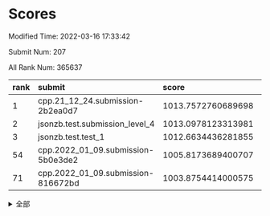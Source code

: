 # Scores

Modified Time: 2022-03-16 17:33:42

Submit Num: 207

All Rank Num: 365637

| rank |               submit               |       score        |       sigma        | pk_num |
| :--- | :--------------------------------- | :----------------- | :----------------- | :----- |
| 1    | cpp.21_12_24.submission-2b2ea0d7   | 1013.7572760689698 | 0.7942690972286267 | 7061   |
| 2    | jsonzb.test.submission_level_4     | 1013.0978123313981 | 0.7814917006543232 | 7066   |
| 3    | jsonzb.test.test_1                 | 1012.6634436281855 | 0.8116365454057256 | 7063   |
| 54   | cpp.2022_01_09.submission-5b0e3de2 | 1005.8173689400707 | 0.742431223165531  | 7062   |
| 71   | cpp.2022_01_09.submission-816672bd | 1003.8754414000575 | 0.7141693492624936 | 7062   |


<details>
<summary>全部</summary>

| rank |                 submit                 |       score        |       sigma        | pk_num |
| :--- | :------------------------------------- | :----------------- | :----------------- | :----- |
| 1    | cpp.21_12_24.submission-2b2ea0d7       | 1013.7572760689698 | 0.7942690972286267 | 7061   |
| 2    | jsonzb.test.submission_level_4         | 1013.0978123313981 | 0.7814917006543232 | 7066   |
| 3    | jsonzb.test.test_1                     | 1012.6634436281855 | 0.8116365454057256 | 7063   |
| 4    | gobigger.level_3.submission_level_3_12 | 1012.0721763909813 | 0.7821447109622949 | 7061   |
| 5    | gobigger.level_3.submission_level_3_20 | 1011.5880747346243 | 0.767861378162272  | 7068   |
| 6    | gobigger.level_3.submission_level_3_9  | 1011.5014414376272 | 0.7879366894724988 | 7069   |
| 7    | gobigger.level_3.submission_level_3_47 | 1011.4618018569269 | 0.7967810045856805 | 7068   |
| 8    | gobigger.level_3.submission_level_3_42 | 1011.4107030115057 | 0.760078894394466  | 7069   |
| 9    | gobigger.level_3.submission_level_3_24 | 1011.2403910174189 | 0.7649057756715413 | 7064   |
| 10   | gobigger.level_3.submission_level_3_6  | 1011.1090574865098 | 0.7866334793517695 | 7065   |
| 11   | gobigger.level_3.submission_level_3_26 | 1011.0772416988358 | 0.7700878037429351 | 7069   |
| 12   | gobigger.level_3.submission_level_3_39 | 1011.0466182296856 | 0.7596724328943509 | 7071   |
| 13   | gobigger.level_3.submission_level_3_10 | 1010.9223746743764 | 0.7970143710983736 | 7066   |
| 14   | gobigger.level_3.submission_level_3_19 | 1010.8450174059677 | 0.7747965769094098 | 7069   |
| 15   | gobigger.level_3.submission_level_3_44 | 1010.7202478932691 | 0.7568635662796293 | 7072   |
| 16   | gobigger.level_3.submission_level_3_35 | 1010.716599635513  | 0.7717915897048346 | 7063   |
| 17   | gobigger.level_3.submission_level_3_3  | 1010.7070218085181 | 0.7721031068419022 | 7062   |
| 18   | gobigger.level_3.submission_level_3_5  | 1010.6150207957218 | 0.7657715086059451 | 7060   |
| 19   | gobigger.level_3.submission_level_3_23 | 1010.3811286517146 | 0.73813311812031   | 7068   |
| 20   | gobigger.level_3.submission_level_3_4  | 1010.3714043561188 | 0.7492798279154727 | 7068   |
| 21   | gobigger.level_3.submission_level_3_33 | 1010.3047719098795 | 0.7629548617699748 | 7071   |
| 22   | gobigger.level_3.submission_level_3_31 | 1010.2171210142575 | 0.7643167674876814 | 7068   |
| 23   | gobigger.level_3.submission_level_3_8  | 1010.2166772722437 | 0.7413516926997988 | 7068   |
| 24   | gobigger.level_3.submission_level_3_16 | 1010.2159133479537 | 0.7735273534799314 | 7065   |
| 25   | gobigger.level_3.submission_level_3_27 | 1010.1821314937839 | 0.7481410549507909 | 7063   |
| 26   | gobigger.level_3.submission_level_3_25 | 1010.1807942225512 | 0.7530951924725438 | 7062   |
| 27   | gobigger.level_3.submission_level_3_28 | 1010.1593248657138 | 0.743240400605406  | 7072   |
| 28   | gobigger.level_3.submission_level_3_11 | 1010.1121254287439 | 0.7596341028708758 | 7067   |
| 29   | gobigger.level_3.submission_level_3_17 | 1010.0700345231588 | 0.761338438984453  | 7065   |
| 30   | gobigger.level_3.submission_level_3_48 | 1010.0544755108998 | 0.7759297202213706 | 7064   |
| 31   | gobigger.level_3.submission_level_3_29 | 1009.9754836268153 | 0.7711230983055655 | 7061   |
| 32   | gobigger.level_3.submission_level_3_37 | 1009.9537365949329 | 0.7461491030227126 | 7064   |
| 33   | gobigger.level_3.submission_level_3_7  | 1009.8896935545943 | 0.7646984284884463 | 7067   |
| 34   | gobigger.level_3.submission_level_3_15 | 1009.8109642434961 | 0.7788394588011109 | 7067   |
| 35   | gobigger.level_3.submission_level_3_13 | 1009.751611942483  | 0.7618530773458009 | 7070   |
| 36   | gobigger.level_3.submission_level_3_45 | 1009.7267039622869 | 0.7501771705127188 | 7065   |
| 37   | gobigger.level_3.submission_level_3_2  | 1009.7216922516672 | 0.7470405479091179 | 7067   |
| 38   | gobigger.level_3.submission_level_3_22 | 1009.6988270429432 | 0.7486564141384141 | 7060   |
| 39   | gobigger.level_3.submission_level_3_36 | 1009.6684369640329 | 0.7648679645481566 | 7067   |
| 40   | gobigger.level_3.submission_level_3_38 | 1009.666883015173  | 0.7625143674941883 | 7068   |
| 41   | gobigger.level_3.submission_level_3_21 | 1009.5602813357532 | 0.7411240784442433 | 7066   |
| 42   | gobigger.level_3.submission_level_3_14 | 1009.5065673248768 | 0.7459567464181723 | 7066   |
| 43   | gobigger.level_3.submission_level_3_18 | 1009.3879081849617 | 0.7511308448965969 | 7067   |
| 44   | gobigger.level_3.submission_level_3_46 | 1009.3770528162031 | 0.7346957751011588 | 7069   |
| 45   | gobigger.level_3.submission_level_3_34 | 1009.3277828478176 | 0.7451072341318993 | 7066   |
| 46   | gobigger.level_3.submission_level_3_1  | 1009.2847499988637 | 0.7441511249661877 | 7067   |
| 47   | gobigger.level_3.submission_level_3_30 | 1009.1896240921667 | 0.7610675279393716 | 7069   |
| 48   | gobigger.level_3.submission_level_3_41 | 1009.0865295426222 | 0.7466628622234062 | 7069   |
| 49   | gobigger.level_3.submission_level_3_32 | 1008.7343918970306 | 0.74469432626087   | 7064   |
| 50   | gobigger.level_3.submission_level_3_49 | 1008.6989179550792 | 0.7388038983252133 | 7063   |
| 51   | gobigger.level_3.submission_level_3_40 | 1008.4655667733459 | 0.7419618970980326 | 7064   |
| 52   | gobigger.level_3.submission_level_3_0  | 1008.3212482787882 | 0.73670172287045   | 7065   |
| 53   | gobigger.level_3.submission_level_3_43 | 1008.0552846742252 | 0.7430164838949411 | 7067   |
| 54   | cpp.2022_01_09.submission-5b0e3de2     | 1005.8173689400707 | 0.742431223165531  | 7062   |
| 55   | gobigger.level_1.submission_level_1_42 | 1004.8159616859145 | 0.7098694283802042 | 7065   |
| 56   | gobigger.level_1.submission_level_1_18 | 1004.8116174089043 | 0.7260044166076947 | 7069   |
| 57   | gobigger.level_1.submission_level_1_24 | 1004.7954800955544 | 0.7243525439795269 | 7072   |
| 58   | gobigger.level_1.submission_level_1_28 | 1004.7719331855027 | 0.723805206685214  | 7066   |
| 59   | gobigger.level_1.submission_level_1_12 | 1004.5027400017773 | 0.7191689014496118 | 7070   |
| 60   | gobigger.level_1.submission_level_1_1  | 1004.356483583287  | 0.7171473128591157 | 7062   |
| 61   | gobigger.level_1.submission_level_1_47 | 1004.3337875367614 | 0.7222719903717796 | 7066   |
| 62   | gobigger.level_1.submission_level_1_8  | 1004.2481990752027 | 0.7265119842110005 | 7066   |
| 63   | gobigger.level_1.submission_level_1_6  | 1004.0616250223087 | 0.7134629128421497 | 7064   |
| 64   | gobigger.level_1.submission_level_1_29 | 1004.0223933795168 | 0.7259108771881183 | 7063   |
| 65   | gobigger.level_1.submission_level_1_23 | 1004.0155680914249 | 0.7210098271709908 | 7060   |
| 66   | gobigger.level_1.submission_level_1_3  | 1004.0025043036936 | 0.7321853627163469 | 7067   |
| 67   | gobigger.level_1.submission_level_1_45 | 1003.9519305801822 | 0.7088956824909035 | 7065   |
| 68   | gobigger.level_1.submission_level_1_43 | 1003.9080300918307 | 0.7187103313286104 | 7064   |
| 69   | gobigger.level_1.submission_level_1_39 | 1003.8906161752508 | 0.7142031963772998 | 7065   |
| 70   | gobigger.level_1.submission_level_1_5  | 1003.8816158497124 | 0.7216222281015188 | 7063   |
| 71   | cpp.2022_01_09.submission-816672bd     | 1003.8754414000575 | 0.7141693492624936 | 7062   |
| 72   | gobigger.level_1.submission_level_1_38 | 1003.85694839249   | 0.7280249220734782 | 7064   |
| 73   | gobigger.level_1.submission_level_1_10 | 1003.8447938240237 | 0.728153779764455  | 7064   |
| 74   | gobigger.level_1.submission_level_1_46 | 1003.8074907366882 | 0.7271820590914159 | 7068   |
| 75   | gobigger.level_1.submission_level_1_19 | 1003.7976590815628 | 0.735734232605328  | 7066   |
| 76   | gobigger.level_1.submission_level_1_14 | 1003.7905644400269 | 0.7176731212211853 | 7066   |
| 77   | gobigger.level_1.submission_level_1_44 | 1003.7598555000458 | 0.7252280022349425 | 7072   |
| 78   | gobigger.level_1.submission_level_1_11 | 1003.7340104331189 | 0.7240246297062609 | 7065   |
| 79   | gobigger.level_1.submission_level_1_21 | 1003.6672464626694 | 0.7211460000337493 | 7063   |
| 80   | gobigger.level_1.submission_level_1_37 | 1003.5777029004842 | 0.7118746935804658 | 7067   |
| 81   | gobigger.level_1.submission_level_1_27 | 1003.5393513358133 | 0.7240937105427658 | 7063   |
| 82   | gobigger.level_1.submission_level_1_16 | 1003.5187726450503 | 0.716747424823759  | 7064   |
| 83   | gobigger.level_1.submission_level_1_49 | 1003.5053732955006 | 0.7222418345388206 | 7061   |
| 84   | gobigger.level_1.submission_level_1_41 | 1003.4740275091101 | 0.71270139178872   | 7067   |
| 85   | gobigger.level_1.submission_level_1_34 | 1003.3069745651796 | 0.7115077800413986 | 7071   |
| 86   | gobigger.level_1.submission_level_1_7  | 1003.2602850128177 | 0.7150438428823642 | 7061   |
| 87   | gobigger.level_1.submission_level_1_2  | 1003.2443222291075 | 0.7252039354302866 | 7062   |
| 88   | gobigger.level_1.submission_level_1_31 | 1003.1680886715732 | 0.7253485120575996 | 7061   |
| 89   | gobigger.level_1.submission_level_1_48 | 1003.1590171025815 | 0.7197272368278653 | 7071   |
| 90   | gobigger.level_1.submission_level_1_22 | 1003.0971038479806 | 0.7143243812535336 | 7067   |
| 91   | gobigger.level_1.submission_level_1_15 | 1003.0213197471174 | 0.7182993767757907 | 7065   |
| 92   | gobigger.level_1.submission_level_1_36 | 1002.893453970292  | 0.7178023825747031 | 7069   |
| 93   | gobigger.level_1.submission_level_1_26 | 1002.8862413250373 | 0.7170309842787854 | 7066   |
| 94   | gobigger.level_1.submission_level_1_13 | 1002.8582596686613 | 0.7162984151495896 | 7060   |
| 95   | gobigger.level_1.submission_level_1_40 | 1002.8487349778972 | 0.7135264734712368 | 7062   |
| 96   | gobigger.level_1.submission_level_1_32 | 1002.5979935576496 | 0.7186136014688717 | 7069   |
| 97   | gobigger.level_1.submission_level_1_9  | 1002.4662611548879 | 0.7136479290568474 | 7066   |
| 98   | gobigger.level_1.submission_level_1_30 | 1002.4338513451952 | 0.7183646328325953 | 7067   |
| 99   | gobigger.level_1.submission_level_1_17 | 1002.3299958223579 | 0.7170185031719037 | 7070   |
| 100  | gobigger.level_1.submission_level_1_35 | 1002.2150063724083 | 0.7161547486247622 | 7065   |
| 101  | gobigger.level_1.submission_level_1_4  | 1002.1957875221957 | 0.7033099686239175 | 7059   |
| 102  | gobigger.level_1.submission_level_1_25 | 1002.1842149902492 | 0.7280196314241881 | 7064   |
| 103  | gobigger.level_1.submission_level_1_20 | 1002.0662823636607 | 0.716573266890116  | 7066   |
| 104  | gobigger.level_1.submission_level_1_0  | 1001.8987749303017 | 0.703961164467003  | 7069   |
| 105  | gobigger.level_1.submission_level_1_33 | 1001.5304508521918 | 0.7236578337363031 | 7065   |
| 106  | gobigger.random.submission_random_48   | 997.2988622556203  | 0.7188793119145298 | 7066   |
| 107  | gobigger.random.submission_random_45   | 997.1771882682027  | 0.7206891368001768 | 7064   |
| 108  | gobigger.random.submission_random_8    | 997.076572339942   | 0.7110528051352509 | 7062   |
| 109  | gobigger.random.submission_random_17   | 997.0372829768679  | 0.7120801656467024 | 7059   |
| 110  | gobigger.random.submission_random_22   | 996.9355377137749  | 0.6927182372545501 | 7070   |
| 111  | gobigger.random.submission_random_28   | 996.8794266284449  | 0.7079025793029023 | 7060   |
| 112  | gobigger.random.submission_random_36   | 996.8004738160452  | 0.716356630287425  | 7064   |
| 113  | gobigger.random.submission_random_14   | 996.7765794260456  | 0.7051113770053172 | 7066   |
| 114  | gobigger.random.submission_random_47   | 996.6640963368048  | 0.7007735650413331 | 7066   |
| 115  | gobigger.random.submission_random_19   | 996.5893632535731  | 0.7098238477836122 | 7070   |
| 116  | gobigger.random.submission_random_37   | 996.50690629564    | 0.706196657659648  | 7063   |
| 117  | gobigger.random.submission_random_10   | 996.4669384005208  | 0.7128850454992273 | 7069   |
| 118  | gobigger.random.submission_random_24   | 996.4622402701459  | 0.7274186487916299 | 7064   |
| 119  | gobigger.random.submission_random_41   | 996.4461685168544  | 0.7212505430233807 | 7068   |
| 120  | gobigger.random.submission_random_34   | 996.371237570097   | 0.7089122197523731 | 7060   |
| 121  | gobigger.random.submission_random_31   | 996.363954080213   | 0.7135378474283155 | 7067   |
| 122  | gobigger.random.submission_random_49   | 996.3238173308195  | 0.7159157696918812 | 7067   |
| 123  | gobigger.random.submission_random_30   | 996.2807110354894  | 0.7062591976467731 | 7065   |
| 124  | gobigger.random.submission_random_43   | 996.2322577227333  | 0.7259392647811895 | 7062   |
| 125  | gobigger.random.submission_random_20   | 996.179479740002   | 0.7144019235535186 | 7059   |
| 126  | gobigger.random.submission_random_21   | 996.128050049868   | 0.7209320327769504 | 7066   |
| 127  | gobigger.random.submission_random_42   | 996.0892903447674  | 0.7186664316146241 | 7064   |
| 128  | gobigger.random.submission_random_16   | 995.9284200885164  | 0.7063806109782592 | 7067   |
| 129  | gobigger.random.submission_random_35   | 995.9168838636583  | 0.711709763957101  | 7061   |
| 130  | gobigger.random.submission_random_18   | 995.8600314093903  | 0.7109718642727247 | 7067   |
| 131  | gobigger.random.submission_random_6    | 995.7933705953074  | 0.7178748844206758 | 7070   |
| 132  | gobigger.random.submission_random_25   | 995.7534331582564  | 0.7111235954061871 | 7068   |
| 133  | gobigger.random.submission_random_13   | 995.6710572015273  | 0.7126884981761934 | 7062   |
| 134  | gobigger.random.submission_random_38   | 995.6254908204941  | 0.7393656317706441 | 7067   |
| 135  | gobigger.random.submission_random_4    | 995.6182612712746  | 0.7136768906725385 | 7068   |
| 136  | gobigger.random.submission_random_44   | 995.5993468513313  | 0.7133980507824831 | 7069   |
| 137  | gobigger.random.submission_random_46   | 995.5763036828482  | 0.7038136056768243 | 7065   |
| 138  | gobigger.random.submission_random_33   | 995.5631665509642  | 0.712069385840808  | 7064   |
| 139  | gobigger.random.submission_random_12   | 995.5155968264945  | 0.7288140573732963 | 7061   |
| 140  | gobigger.random.submission_random_23   | 995.4278011459221  | 0.716738033378781  | 7065   |
| 141  | gobigger.random.submission_random_27   | 995.4244872422375  | 0.7012672967562357 | 7067   |
| 142  | gobigger.random.submission_random_26   | 995.374245616951   | 0.7092097200749993 | 7067   |
| 143  | gobigger.random.submission_random_0    | 995.3462432693814  | 0.7188639485393861 | 7065   |
| 144  | gobigger.random.submission_random_39   | 995.3381456828411  | 0.7034833128433113 | 7068   |
| 145  | gobigger.random.submission_random_29   | 995.3186510927529  | 0.7264448101532314 | 7061   |
| 146  | gobigger.random.submission_random_32   | 995.2934140915081  | 0.7304527067667327 | 7060   |
| 147  | gobigger.random.submission_random_2    | 995.227710455821   | 0.7066003748279667 | 7072   |
| 148  | gobigger.random.submission_random_15   | 995.1528267528298  | 0.7306237965439341 | 7067   |
| 149  | gobigger.random.submission_random_40   | 995.1501959685583  | 0.7154151159333065 | 7066   |
| 150  | gobigger.random.submission_random_5    | 994.8273829594048  | 0.7185661353141554 | 7062   |
| 151  | gobigger.random.submission_random_3    | 994.7443920181313  | 0.7097372841850518 | 7063   |
| 152  | gobigger.random.submission_random_11   | 994.6368260603275  | 0.7092902428560487 | 7063   |
| 153  | gobigger.random.submission_random_1    | 994.5265080650311  | 0.717576391988366  | 7063   |
| 154  | gobigger.level_2.submission_level_2_40 | 994.1065702363691  | 0.7236587688117369 | 7064   |
| 155  | gobigger.random.submission_random_7    | 994.0007256365242  | 0.7326754133188856 | 7060   |
| 156  | gobigger.level_2.submission_level_2_35 | 993.8164289004665  | 0.7437650374240359 | 7063   |
| 157  | gobigger.random.submission_random_9    | 993.7057984958856  | 0.7305768678518622 | 7075   |
| 158  | gobigger.level_2.submission_level_2_33 | 993.599891846918   | 0.7486297655519792 | 7067   |
| 159  | gobigger.level_2.submission_level_2_30 | 993.4490382024823  | 0.750858913799903  | 7069   |
| 160  | gobigger.level_2.submission_level_2_29 | 993.446274529034   | 0.7301928174765716 | 7065   |
| 161  | gobigger.level_2.submission_level_2_9  | 993.2957218973314  | 0.7373649275800281 | 7063   |
| 162  | gobigger.level_2.submission_level_2_24 | 993.1435464852098  | 0.7397343495967023 | 7064   |
| 163  | gobigger.level_2.submission_level_2_48 | 993.1232757186222  | 0.747931564885587  | 7066   |
| 164  | gobigger.level_2.submission_level_2_20 | 993.0982427626053  | 0.7319501220601459 | 7067   |
| 165  | gobigger.level_2.submission_level_2_14 | 993.0920772268314  | 0.7420340861588666 | 7067   |
| 166  | gobigger.level_2.submission_level_2_12 | 993.015558171707   | 0.7530211974878299 | 7064   |
| 167  | gobigger.level_2.submission_level_2_49 | 992.9908234406824  | 0.7388473564962672 | 7064   |
| 168  | gobigger.level_2.submission_level_2_19 | 992.8840416390522  | 0.7403192797198161 | 7071   |
| 169  | gobigger.level_2.submission_level_2_44 | 992.7719196634564  | 0.7363533738312404 | 7063   |
| 170  | gobigger.level_2.submission_level_2_3  | 992.7001988509264  | 0.7490905038319964 | 7071   |
| 171  | gobigger.level_2.submission_level_2_45 | 992.5645334817576  | 0.7345336255419013 | 7065   |
| 172  | gobigger.level_2.submission_level_2_6  | 992.558747425113   | 0.7362495517392283 | 7064   |
| 173  | gobigger.level_2.submission_level_2_11 | 992.4744932366933  | 0.7414471641047554 | 7061   |
| 174  | gobigger.level_2.submission_level_2_41 | 992.3042210312693  | 0.7489135978497761 | 7062   |
| 175  | gobigger.level_2.submission_level_2_37 | 992.2490291253985  | 0.7503748222378642 | 7069   |
| 176  | gobigger.level_2.submission_level_2_4  | 992.2353246098688  | 0.7474223486456792 | 7063   |
| 177  | gobigger.level_2.submission_level_2_13 | 992.1300274540248  | 0.7381046528014119 | 7061   |
| 178  | gobigger.level_2.submission_level_2_10 | 991.9539506521414  | 0.7511209825285291 | 7072   |
| 179  | gobigger.level_2.submission_level_2_7  | 991.9138082987201  | 0.7628288588049975 | 7069   |
| 180  | gobigger.level_2.submission_level_2_31 | 991.9054817721606  | 0.7451545567565426 | 7066   |
| 181  | gobigger.level_2.submission_level_2_23 | 991.7776109586706  | 0.7426341976073728 | 7066   |
| 182  | gobigger.level_2.submission_level_2_16 | 991.7605295087365  | 0.7515801776292904 | 7068   |
| 183  | gobigger.level_2.submission_level_2_17 | 991.7548536678966  | 0.7379559771871824 | 7060   |
| 184  | gobigger.level_2.submission_level_2_32 | 991.681097025141   | 0.7556598414187603 | 7067   |
| 185  | gobigger.level_2.submission_level_2_27 | 991.6289593591691  | 0.7365281198464365 | 7065   |
| 186  | gobigger.level_2.submission_level_2_36 | 991.6236641152552  | 0.7457601939431758 | 7065   |
| 187  | gobigger.level_2.submission_level_2_25 | 991.6050401632785  | 0.7481244385339426 | 7062   |
| 188  | gobigger.level_2.submission_level_2_38 | 991.593329413022   | 0.7507166033303792 | 7067   |
| 189  | gobigger.level_2.submission_level_2_8  | 991.5603417101395  | 0.7471219881396024 | 7062   |
| 190  | gobigger.level_2.submission_level_2_5  | 991.5373946152653  | 0.7540462412444177 | 7064   |
| 191  | gobigger.level_2.submission_level_2_39 | 991.3755031011191  | 0.7639440359728784 | 7063   |
| 192  | gobigger.level_2.submission_level_2_0  | 991.2873140159473  | 0.7545112458429206 | 7062   |
| 193  | gobigger.level_2.submission_level_2_2  | 991.2325280365569  | 0.7503165810977924 | 7063   |
| 194  | gobigger.level_2.submission_level_2_21 | 991.1972294816323  | 0.7493896806258762 | 7061   |
| 195  | gobigger.level_2.submission_level_2_18 | 991.1491033254098  | 0.7398967961276354 | 7066   |
| 196  | gobigger.level_2.submission_level_2_26 | 991.1257994572561  | 0.7659148436675375 | 7066   |
| 197  | gobigger.level_2.submission_level_2_42 | 991.0254702437736  | 0.7376612234600209 | 7071   |
| 198  | gobigger.level_2.submission_level_2_15 | 991.0098547903692  | 0.7508206336654186 | 7064   |
| 199  | gobigger.level_2.submission_level_2_22 | 990.9952688601389  | 0.7480828089220396 | 7065   |
| 200  | gobigger.level_2.submission_level_2_46 | 990.8358711635058  | 0.7557766606628237 | 7064   |
| 201  | gobigger.level_2.submission_level_2_43 | 990.581136460665   | 0.7622216696180714 | 7070   |
| 202  | gobigger.level_2.submission_level_2_47 | 990.4978952381106  | 0.7606294838889505 | 7067   |
| 203  | gobigger.level_2.submission_level_2_1  | 990.1864125780583  | 0.7541832928003788 | 7069   |
| 204  | gobigger.level_2.submission_level_2_34 | 989.99107705625    | 0.7714170655784529 | 7065   |
| 205  | gobigger.level_2.submission_level_2_28 | 989.6306110408584  | 0.7727555757333742 | 7064   |
| 206  | gobigger.none.submission_none_0        | 978.2928096022197  | 1.2135053538390441 | 7069   |
| 207  | gobigger.none.submission_none_1        | 973.8305309670094  | 1.7383136192036264 | 7061   |

</details>